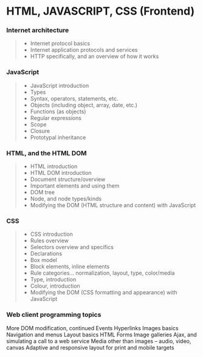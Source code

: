 # HTML, JAVASCRIPT, CSS (Frontend)

### Internet architecture
>* Internet protocol basics
>* Internet application protocols and services
>* HTTP specifically, and an overview of how it works

### JavaScript
>* JavaScript introduction
>* Types
>* Syntax, operators, statements, etc.
>* Objects (including object, array, date, etc.)
>* Functions (as objects)
>* Regular expressions
>* Scope
>* Closure
>* Prototypal inheritance

### HTML, and the HTML DOM
>* HTML introduction
>* HTML DOM introduction
>* Document structure/overview
>* Important elements and using them
>* DOM tree
>* Node, and node types/kinds
>* Modifying the DOM (HTML structure and content) with JavaScript

### CSS
>* CSS introduction
>* Rules overview
>* Selectors overview and specifics
>* Declarations
>* Box model
>* Block elements, inline elements
>* Rule categories… normalization, layout, type, color/media
>* Type, introduction
>* Colour, introduction
>* Modifying the DOM (CSS formatting and appearance) with JavaScript

### Web client programming topics
More DOM modification, continued
Events
Hyperlinks
Images basics
Navigation and menus
Layout basics
HTML Forms
Image galleries
Ajax, and simulating a call to a web service
Media other than images – audio, video, canvas
Adaptive and responsive layout for print and mobile targets
